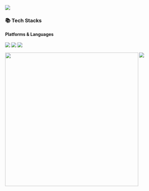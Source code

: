 
<!--
**InSooBae/InSooBae** is a ✨ _special_ ✨ repository because its `README.md` (this file) appears on your GitHub profile.

Here are some ideas to get you started:

- 🔭 I’m currently working on ...
- 🌱 I’m currently learning ...
- 👯 I’m looking to collaborate on ...
- 🤔 I’m looking for help with ...
- 💬 Ask me about ...
- 📫 How to reach me: ...
- 😄 Pronouns: ...
- ⚡ Fun fact: ...
-->
<img align='center' src="https://capsule-render.vercel.app/api?type=waving&text=InSoo&animation=fadeIn&fontColor=fffafa&color=228B22">

### 📚 Tech Stacks
#### Platforms & Languages
<p>
  <img src="https://img.shields.io/badge/Java-007396?style=flat-square&logo=Java&logoColor=white"/>
  <img src="https://img.shields.io/badge/Spring-6DB33F?style=flat-square&logo=Spring&logoColor=white"/>
  <img src="https://img.shields.io/badge/Spring boot-6DB33F?style=flat-square&logo=Springboot&logoColor=white"/>
</p>

<!-- ![Anurag's GitHub stats](https://github-readme-stats.vercel.app/api?username=InSooBae&show_icons=true&theme=radical) -->
<div>
    <img align="left" width=433px src="https://github-readme-stats.vercel.app/api?username=InSooBae&show_icons=true&theme=radical"> 
    <a href="https://solved.ac/profile/shipinwater">
	    <img src="http://mazassumnida.wtf/api/v2/generate_badge?boj=shipinwater">
    </a>
</div>
